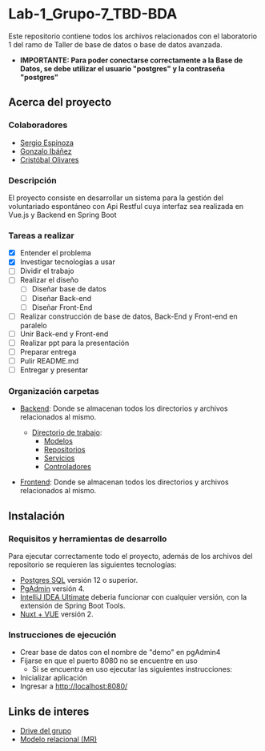 # Lab-1_Grupo-7_TBD-BDA
Este repositorio contiene todos los archivos relacionados con el laboratorio 1 del ramo de Taller de base de datos o base de datos avanzada.

* **IMPORTANTE: Para poder conectarse correctamente a la Base de Datos, se debe utilizar el usuario "postgres" y la contraseña "postgres"**

## Acerca del proyecto

### Colaboradores
* [Sergio Espinoza](https://github.com/Ch3chS)
* [Gonzalo Ibáñez](https://github.com/Gr3yW0lfChie)
* [Cristóbal Olivares](https://github.com/ToTozudo)

### Descripción
El proyecto consiste en desarrollar un sistema para la gestión del voluntariado espontáneo con Api Restful cuya interfaz sea realizada en Vue.js y Backend en Spring Boot<br>

### Tareas a realizar
- [x] Entender el problema
- [x] Investigar tecnologías a usar
- [ ] Dividir el trabajo
- [ ] Realizar el diseño 
  - [ ] Diseñar base de datos
  - [ ] Diseñar Back-end
  - [ ] Diseñar Front-End
- [ ] Realizar construcción de base de datos, Back-End y Front-end en paralelo
- [ ] Unir Back-end y Front-end
- [ ] Realizar ppt para la presentación
- [ ] Preparar entrega
- [ ] Pulir README.md
- [ ] Entregar y presentar

### Organización carpetas

- [Backend](./Backend/): Donde se almacenan todos los directorios y archivos relacionados al mismo.
  - [Directorio de trabajo](./Backend/src/main/java/com/example/demo/):
    - [Modelos](./Backend/src/main/java/com/example/demo/models/)
    - [Repositorios](./Backend/src/main/java/com/example/demo/repositories/)
    - [Servicios](./Backend/src/main/java/com/example/demo/services/)
    - [Controladores](./Backend/src/main/java/com/example/demo/controllers/)

- [Frontend](./Frontend/): Donde se almacenan todos los directorios y archivos relacionados al mismo.

## Instalación

### Requisitos y herramientas de desarrollo
Para ejecutar correctamente todo el proyecto, además de los archivos del repositorio se requieren las siguientes tecnologías:

* [Postgres SQL](https://www.enterprisedb.com/downloads/postgres-postgresql-downloads) versión 12 o superior. 
* [PgAdmin](https://www.pgadmin.org) versión 4.
* [IntelliJ IDEA Ultimate](https://code.visualstudio.com/download) deberia funcionar con cualquier versión, con la extensión de Spring Boot Tools.
* [Nuxt + VUE](https://nuxtjs.org) versión 2.

### Instrucciones de ejecución
- Crear base de datos con el nombre de "demo" en pgAdmin4
- Fijarse en que el puerto 8080 no se encuentre en uso
  - Si se encuentra en uso ejecutar las siguientes instrucciones:
- Inicializar aplicación
- Ingresar a <a href="http://localhost:8080/">http://localhost:8080/</a>

## Links de interes
- <a href="https://drive.google.com/drive/folders/1aI0BVZKgkPVEpecW9JwqeeAMNqhDOWyL?usp=sharing">Drive del grupo</a>
- <a href="https://lucid.app/lucidchart/87e467c7-6553-432e-9ec1-d4299718d13b/edit?viewport_loc=-530%2C83%2C2742%2C1358%2C0_0&invitationId=inv_78eae510-25d6-4c34-bb0d-1edb538e05ad" target="_blank">Modelo relacional (MR)</a>
